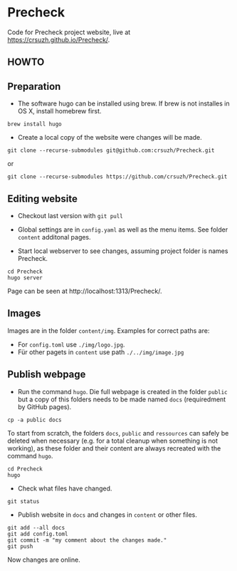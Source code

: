 # Precheck
Code for Precheck project website, live at https://crsuzh.github.io/Precheck/.

## HOWTO

## Preparation
- The software hugo can be installed using brew. If brew is not installes in OS X, install homebrew first.

```
brew install hugo
```

- Create a local copy of the website were changes will be made.

```
git clone --recurse-submodules git@github.com:crsuzh/Precheck.git
```

or

```
git clone --recurse-submodules https://github.com/crsuzh/Precheck.git
```

## Editing website

- Checkout last version with `git pull`

- Global settings are in `config.yaml` as well as the menu items. See folder `content` additonal pages.

- Start local webserver to see changes, assuming project folder is names Precheck.
```
cd Precheck
hugo server
```

Page can be seen at http://localhost:1313/Precheck/.

## Images

Images are in the folder `content/img`. Examples for correct paths are:
- For `config.toml` use `./img/logo.jpg`.
- Für other pagets in `content` use path `./../img/image.jpg`

## Publish webpage

- Run the command `hugo`. Die full webpage is created in the folder `public` but a copy of this folders needs to be made named `docs` (requiredment by GitHub pages).

```
cp -a public docs
```

To start from scratch, the folders `docs`, `public` and `ressources` can safely be deleted when necessary (e.g. for a total cleanup when something is not working), as these folder and their content are always recreated with the command `hugo`.

```
cd Precheck
hugo
```

- Check what files have changed.

```
git status
```

- Publish website in `docs` and changes in `content` or other files.

```
git add --all docs
git add config.toml
git commit -m "my comment about the changes made."
git push
```

Now changes are online.
